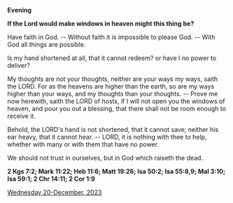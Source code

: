 **Evening**

**If the Lord would make windows in heaven might this thing be?**
 
Have faith in God. -- Without faith it is impossible to please God. -- With God all things are possible.
 
Is my hand shortened at all, that it cannot redeem? or have I no power to deliver?
 
My thoughts are not your thoughts, neither are your ways my ways, saith the LORD. For as the heavens are higher than the earth, so are my ways higher than your ways, and my thoughts than your thoughts. -- Prove me now herewith, saith the LORD of hosts, if I will not open you the windows of heaven, and pour you out a blessing, that there shall not be room enough to receive it.
 
Behold, the LORD's hand is not shortened, that it cannot save; neither his ear heavy, that it cannot hear. -- LORD, it is nothing with thee to help, whether with many or with them that have no power.
 
We should not trust in ourselves, but in God which raiseth the dead.  

**2 Kgs 7:2; Mark 11:22; Heb 11:6; Matt 19:26; Isa 50:2; Isa 55:8,9; Mal 3:10; Isa 59:1; 2 Chr 14:11; 2 Cor 1:9**

[Wednesday 20-December, 2023](https://t.me/daily_light)
